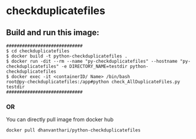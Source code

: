 # checkduplicatefiles

## Build and run this image:
```
#############################
$ cd checkduplicatefiles
$ docker build -t python-checkduplicatefiles .
$ docker run -dit --rm --name "py-checkduplicatefiles" --hostname "py-checkduplicatefiles" -e DIRECTORY_NAME=testdir python-checkduplicatefiles
$ docker exec -it <containerID/ Name> /bin/bash
root@py-checkduplicatefiles:/app#python check_AllDuplicateFiles.py testdir
#############################
```
### OR

You can directly pull image from docker hub

`docker pull dhanvanthari/python-checkduplicatefiles`

